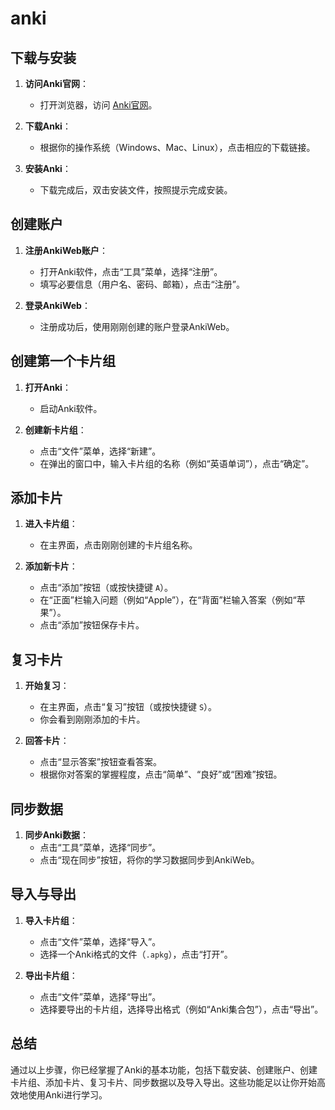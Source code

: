 # anki

## 下载与安装

<!-- notecardId: 1729221213607 -->

1. **访问Anki官网**：
   - 打开浏览器，访问 [Anki官网](https://apps.ankiweb.net/)。

2. **下载Anki**：
   - 根据你的操作系统（Windows、Mac、Linux），点击相应的下载链接。

3. **安装Anki**：
   - 下载完成后，双击安装文件，按照提示完成安装。

## 创建账户

<!-- notecardId: 1729221213623 -->

1. **注册AnkiWeb账户**：
   - 打开Anki软件，点击“工具”菜单，选择“注册”。
   - 填写必要信息（用户名、密码、邮箱），点击“注册”。

2. **登录AnkiWeb**：
   - 注册成功后，使用刚刚创建的账户登录AnkiWeb。

## 创建第一个卡片组

<!-- notecardId: 1729221213628 -->

1. **打开Anki**：
   - 启动Anki软件。

2. **创建新卡片组**：
   - 点击“文件”菜单，选择“新建”。
   - 在弹出的窗口中，输入卡片组的名称（例如“英语单词”），点击“确定”。

## 添加卡片

<!-- notecardId: 1729221213634 -->

1. **进入卡片组**：
   - 在主界面，点击刚刚创建的卡片组名称。

2. **添加新卡片**：
   - 点击“添加”按钮（或按快捷键 `A`）。
   - 在“正面”栏输入问题（例如“Apple”），在“背面”栏输入答案（例如“苹果”）。
   - 点击“添加”按钮保存卡片。

## 复习卡片

<!-- notecardId: 1729221213639 -->

1. **开始复习**：
   - 在主界面，点击“复习”按钮（或按快捷键 `S`）。
   - 你会看到刚刚添加的卡片。

2. **回答卡片**：
   - 点击“显示答案”按钮查看答案。
   - 根据你对答案的掌握程度，点击“简单”、“良好”或“困难”按钮。

## 同步数据

<!-- notecardId: 1729221213643 -->

1. **同步Anki数据**：
   - 点击“工具”菜单，选择“同步”。
   - 点击“现在同步”按钮，将你的学习数据同步到AnkiWeb。

## 导入与导出

<!-- notecardId: 1729221213648 -->

1. **导入卡片组**：
   - 点击“文件”菜单，选择“导入”。
   - 选择一个Anki格式的文件（`.apkg`），点击“打开”。

2. **导出卡片组**：
   - 点击“文件”菜单，选择“导出”。
   - 选择要导出的卡片组，选择导出格式（例如“Anki集合包”），点击“导出”。

## 总结

<!-- notecardId: 1729221213653 -->

通过以上步骤，你已经掌握了Anki的基本功能，包括下载安装、创建账户、创建卡片组、添加卡片、复习卡片、同步数据以及导入导出。这些功能足以让你开始高效地使用Anki进行学习。
